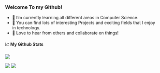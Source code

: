 ### Welcome To my Github! 

<!--
**PeterHUistyping/PeterHUistyping** is a ✨ _special_ ✨ repository because its `README.md` (this file) appears on your GitHub profile.

Here are some ideas to get you started:

- 🔭 I’m currently working on ...
- 🌱 I’m currently learning ...
- 👯 I’m looking to collaborate on ...
- 🤔 I’m looking for help with ...
- 💬 Ask me about ...
- 📫 How to reach me: ...
- 😄 Pronouns: ...
- ⚡ Fun fact: ...
[![GitHub](https://img.shields.io/github/followers/PeterHuistyping?label=follow&style=social)](https://github.com/PeterHuistyping)
-->
- 🌱 I’m currently learning all different areas in Computer Science.
- 🔭 You can find lots of interesting Projects and exciting fields that I enjoy in technology.
- 👯 Love to hear from others and collaborate on things!


<!-- <details> <summary>📈 Stats</summary> <br> -->
#### 📈 My Github Stats <br> 
![](http://github-profile-summary-cards.vercel.app/api/cards/profile-details?username=PeterHUistyping&theme=default) 

![](http://github-profile-summary-cards.vercel.app/api/cards/repos-per-language?username=PeterHUistyping&theme=default) 
![](http://github-profile-summary-cards.vercel.app/api/cards/most-commit-language?username=PeterHUistyping&theme=default)
